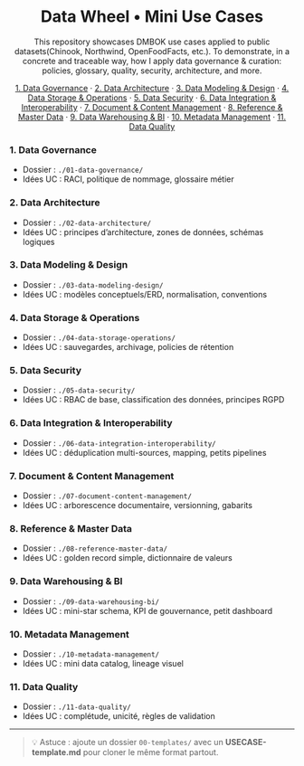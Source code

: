   
<h1 align="center"> Data Wheel • Mini Use Cases</h1>

<p align="center">
This repository showcases DMBOK use cases applied to public datasets(Chinook, Northwind, OpenFoodFacts, etc.). To demonstrate, in a concrete and traceable way, how I apply data governance & curation: policies, glossary, quality, security, architecture, and more.
</p>


<p align="center">
  <a href="#01">1. Data Governance</a> ·
  <a href="#02">2. Data Architecture</a> ·
  <a href="#03">3. Data Modeling & Design</a> ·
  <a href="#04">4. Data Storage & Operations</a> ·
  <a href="#05">5. Data Security</a> ·
  <a href="#06">6. Data Integration & Interoperability</a> ·
  <a href="#07">7. Document & Content Management</a> ·
  <a href="#08">8. Reference & Master Data</a> ·
  <a href="#09">9. Data Warehousing & BI</a> ·
  <a href="#10">10. Metadata Management</a> ·
  <a href="#11">11. Data Quality</a>
</p>




### <a id="01"></a>1. Data Governance
- Dossier : `./01-data-governance/`
- Idées UC : RACI, politique de nommage, glossaire métier

### <a id="02"></a>2. Data Architecture
- Dossier : `./02-data-architecture/`
- Idées UC : principes d’architecture, zones de données, schémas logiques

### <a id="03"></a>3. Data Modeling & Design
- Dossier : `./03-data-modeling-design/`
- Idées UC : modèles conceptuels/ERD, normalisation, conventions

### <a id="04"></a>4. Data Storage & Operations
- Dossier : `./04-data-storage-operations/`
- Idées UC : sauvegardes, archivage, policies de rétention

### <a id="05"></a>5. Data Security
- Dossier : `./05-data-security/`
- Idées UC : RBAC de base, classification des données, principes RGPD

### <a id="06"></a>6. Data Integration & Interoperability
- Dossier : `./06-data-integration-interoperability/`
- Idées UC : déduplication multi-sources, mapping, petits pipelines

### <a id="07"></a>7. Document & Content Management
- Dossier : `./07-document-content-management/`
- Idées UC : arborescence documentaire, versionning, gabarits

### <a id="08"></a>8. Reference & Master Data
- Dossier : `./08-reference-master-data/`
- Idées UC : golden record simple, dictionnaire de valeurs

### <a id="09"></a>9. Data Warehousing & BI
- Dossier : `./09-data-warehousing-bi/`
- Idées UC : mini-star schema, KPI de gouvernance, petit dashboard

### <a id="10"></a>10. Metadata Management
- Dossier : `./10-metadata-management/`
- Idées UC : mini data catalog, lineage visuel

### <a id="11"></a>11. Data Quality
- Dossier : `./11-data-quality/`
- Idées UC : complétude, unicité, règles de validation

---

> 💡 Astuce : ajoute un dossier `00-templates/` avec un **USECASE-template.md** pour cloner le même format partout.

